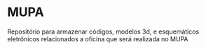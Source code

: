 # MUPA
Repositório para armazenar códigos, modelos 3d, e esquemáticos eletrônicos relacionados a oficina que será realizada no MUPA
